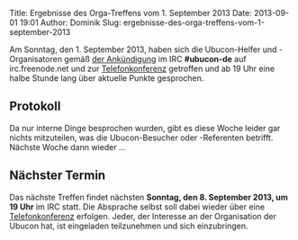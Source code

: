 Title: Ergebnisse des Orga-Treffens vom 1. September 2013
Date: 2013-09-01 19:01
Author: Dominik
Slug: ergebnisse-des-orga-treffens-vom-1-september-2013

Am Sonntag, den 1. September 2013, haben sich die Ubucon-Helfer und
-Organisatoren gemäß [der
Ankündigung](/2013/regelmaessiges-irc-treffen-in-ubucon-de) im IRC
**\#ubucon-de** auf irc.freenode.net und zur
[Telefonkonferenz](http://wiki.ubucon.de/doku.php/ubucon:2013:kommunikation#telko-raum)
getroffen und ab 19 Uhr eine halbe Stunde lang über aktuelle Punkte
gesprochen.


Protokoll
---------


Da nur interne Dinge besprochen wurden, gibt es diese Woche leider gar
nichts mitzuteilen, was die Ubucon-Besucher oder -Referenten betrifft.
Nächste Woche dann wieder …


Nächster Termin
---------------


Das nächste Treffen findet nächsten **Sonntag, den 8. September 2013, um
19 Uhr** im IRC statt. Die Absprache selbst soll dabei wieder über eine
[Telefonkonferenz](http://wiki.ubucon.de/doku.php/ubucon:2013:kommunikation#telko-raum)
erfolgen. Jeder, der Interesse an der Organisation der Ubucon hat, ist
eingeladen teilzunehmen und sich einzubringen.



